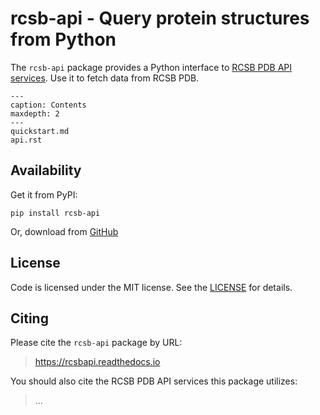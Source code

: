# rcsb-api - Query protein structures from Python

The `rcsb-api` package provides a Python interface to [RCSB PDB API services](https://www.rcsb.org/docs/programmatic-access/web-services-overview). Use it to fetch data from RCSB PDB.

```{toctree}
---
caption: Contents
maxdepth: 2
---
quickstart.md
api.rst
```

## Availability

Get it from PyPI:

    pip install rcsb-api

Or, download from [GitHub](https://github.com/rcsb/py-rcsb_api)

## License

Code is licensed under the MIT license. See the
[LICENSE](https://github.com/rcsb/py-rcsb_api/blob/master/LICENSE) for details.

## Citing

Please cite the `rcsb-api` package by URL:

> https://rcsbapi.readthedocs.io

You should also cite the RCSB PDB API services this package utilizes:

> ...
